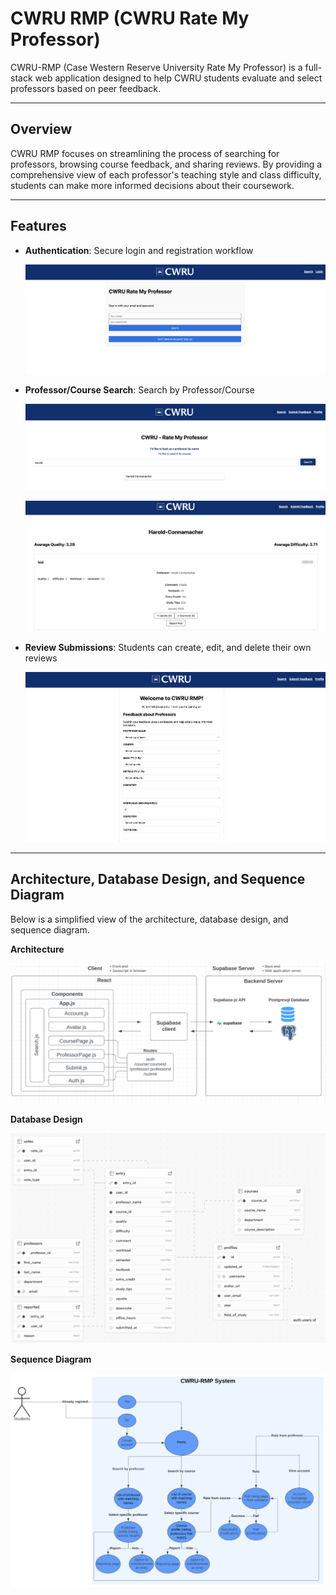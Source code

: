 # CWRU RMP (CWRU Rate My Professor)

CWRU-RMP (Case Western Reserve University Rate My Professor) is a full-stack web application designed to help CWRU students evaluate and select professors based on peer feedback.

---

## Overview

CWRU RMP focuses on streamlining the process of searching for professors, browsing course feedback, and sharing reviews. By providing a comprehensive view of each professor's teaching style and class difficulty, students can make more informed decisions about their coursework.

---

## Features

- **Authentication**: Secure login and registration workflow

  ![Authentication](CWRU_RMP_REACT/src/assets/Auth.png)
  
- **Professor/Course Search**: Search by Professor/Course
  
  ![Home](CWRU_RMP_REACT/src/assets/Home.png)

  ![Entry](CWRU_RMP_REACT/src/assets/Entry.png)

- **Review Submissions**: Students can create, edit, and delete their own reviews

  ![Submit](CWRU_RMP_REACT/src/assets/Submit.png)

---

## Architecture, Database Design, and Sequence Diagram

Below is a simplified view of the architecture, database design, and sequence diagram.

**Architecture**

![Architecture](CWRU_RMP_REACT/src/assets/Architecture.png)

**Database Design**

![Database](CWRU_RMP_REACT/src/assets/Database.png)

**Sequence Diagram**


![Database](CWRU_RMP_REACT/src/assets/Sequence%20Diagram.png)
